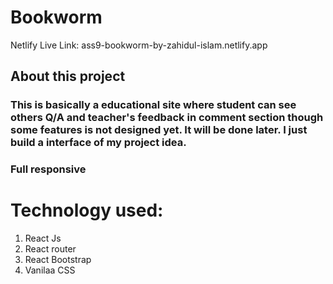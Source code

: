 # Bookworm

Netlify Live Link: ass9-bookworm-by-zahidul-islam.netlify.app

## About this project
### This is basically a educational site where student can see others Q/A and teacher's feedback in comment section though some features is not designed yet. It will be done later. I just build a interface of my project idea. 
### Full responsive

# Technology used:
1. React Js 
2. React router
3. React Bootstrap
4. Vanilaa CSS
